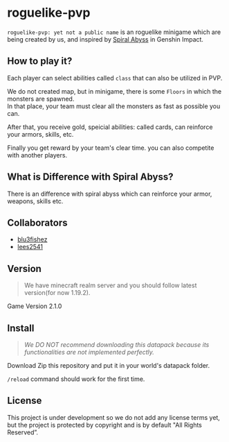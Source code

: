 # roguelike-pvp

 `roguelike-pvp: yet not a public name` is an roguelike minigame which are being created by us, and inspired by [Spiral Abyss](https://genshin-impact.fandom.com/wiki/Spiral_Abyss) in Genshin Impact.

## How to play it?

Each player can select abilities called `class` that can also be utilized in PVP.

We do not created map, but in minigame, there is some `Floors` in which the monsters are spawned.  
In that place, your team must clear all the monsters as fast as possible you can.

After that, you receive gold, speicial abilities: called cards, can reinforce your armors, skills, etc.

Finally you get reward by your team's clear time. you can also competite with another players.

## What is Difference with Spiral Abyss?

There is an difference with spiral abyss which can reinforce your armor, weapons, skills etc.  


## Collaborators

- [blu3fishez](https://github.com/blu3fishez)
- [lees2541](https://github.com/lees2541)

## Version

> We have minecraft realm server and you should follow latest version(for now 1.19.2).  

Game Version 2.1.0

## Install
> *We DO NOT recommend downloading this datapack because its functionalities are not implemented perfectly.*

Download Zip this repository and put it in your world's datapack folder.

`/reload` command should work for the first time.

## License

This project is under development so we do not add any license terms yet, but the project is protected by copyright and is by default "All Rights Reserved”.